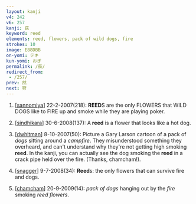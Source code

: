 ```yaml
---
layout: kanji
v4: 242
v6: 257
kanji: 荻
keyword: reed
elements: reed, flowers, pack of wild dogs, fire
strokes: 10
image: E88DBB
on-yomi: テキ
kun-yomi: おぎ
permalink: /荻/
redirect_from:
 - /257/
prev: 然
next: 狩
---
```


1) [<a href="http://kanji.koohii.com/profile/sannomiya">sannomiya</a>] 22-2-2007(218): <strong>REED</strong>S are the only FLOWERS that WILD DOGS like to FIRE up and smoke while they are playing poker.

2) [<a href="http://kanji.koohii.com/profile/sindhikara">sindhikara</a>] 30-6-2008(137): A<strong> reed</strong> is a flower that looks like a hot dog.

3) [<a href="http://kanji.koohii.com/profile/dwhitman">dwhitman</a>] 8-10-2007(50): Picture a Gary Larson cartoon of a pack of <em>dogs</em> sitting around a <em>campfire</em>. They misunderstood something they overheard, and can&#039;t understand why they&#039;re not getting high smoking<strong> reed</strong>. In the kanji, you can actually see the dog smoking the<strong> reed</strong> in a crack pipe held over the fire. (Thanks, chamcham!).

4) [<a href="http://kanji.koohii.com/profile/snagger">snagger</a>] 9-7-2008(34): <strong>Reed</strong>s: the only flowers that can survive fire and dogs.

5) [<a href="http://kanji.koohii.com/profile/chamcham">chamcham</a>] 20-9-2009(14): <em>pack of dogs</em> hanging out by the <em>fire</em> smoking <em>reed</em> <em>flowers</em>.

